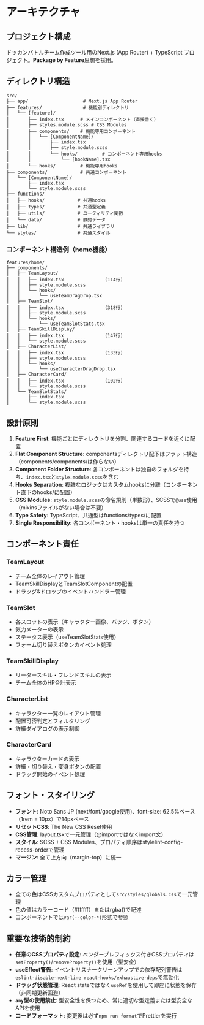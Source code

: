 # アーキテクチャ

## プロジェクト構成

ドッカンバトルチーム作成ツール用のNext.js (App Router) + TypeScript プロジェクト。**Package by Feature**思想を採用。

## ディレクトリ構造

```
src/
├── app/                    # Next.js App Router
├── features/               # 機能別ディレクトリ
│   └── [feature]/
│       ├── index.tsx      # メインコンポーネント（直接書く）
│       ├── styles.module.scss # CSS Modules
│       ├── components/    # 機能専用コンポーネント
│       │   └── [ComponentName]/
│       │       ├── index.tsx
│       │       ├── style.module.scss
│       │       └── hooks/         # コンポーネント専用hooks
│       │           └── [hookName].tsx
│       └── hooks/         # 機能専用hooks
├── components/            # 共通コンポーネント
│   └── [ComponentName]/
│       ├── index.tsx
│       └── style.module.scss
├── functions/
│   ├── hooks/            # 共通hooks
│   ├── types/            # 共通型定義
│   ├── utils/            # ユーティリティ関数
│   └── data/             # 静的データ
├── lib/                  # 共通ライブラリ
└── styles/               # 共通スタイル
```

### コンポーネント構造例（home機能）

```
features/home/
├── components/
│   ├── TeamLayout/
│   │   ├── index.tsx               (114行)
│   │   ├── style.module.scss
│   │   └── hooks/
│   │       └── useTeamDragDrop.tsx
│   ├── TeamSlot/
│   │   ├── index.tsx               (318行)
│   │   ├── style.module.scss
│   │   └── hooks/
│   │       └── useTeamSlotStats.tsx
│   ├── TeamSkillDisplay/
│   │   ├── index.tsx               (147行)
│   │   └── style.module.scss
│   ├── CharacterList/
│   │   ├── index.tsx               (133行)
│   │   ├── style.module.scss
│   │   └── hooks/
│   │       └── useCharacterDragDrop.tsx
│   ├── CharacterCard/
│   │   ├── index.tsx               (102行)
│   │   └── style.module.scss
│   └── TeamSlotStats/
│       ├── index.tsx
│       └── style.module.scss
```

## 設計原則

1. **Feature First**: 機能ごとにディレクトリを分割、関連するコードを近くに配置
2. **Flat Component Structure**: componentsディレクトリ配下はフラット構造（components/components/は作らない）
3. **Component Folder Structure**: 各コンポーネントは独自のフォルダを持ち、`index.tsx`と`style.module.scss`を含む
4. **Hooks Separation**: 複雑なロジックはカスタムhooksに分離（コンポーネント直下のhooks/に配置）
5. **CSS Modules**: `style.module.scss`の命名規則（単数形）、SCSSで`@use`使用（mixinsファイルがない場合は不要）
6. **Type Safety**: TypeScript、共通型はfunctions/types/に配置
7. **Single Responsibility**: 各コンポーネント・hooksは単一の責任を持つ

## コンポーネント責任

### TeamLayout

- チーム全体のレイアウト管理
- TeamSkillDisplayとTeamSlotComponentの配置
- ドラッグ&ドロップのイベントハンドラー管理

### TeamSlot

- 各スロットの表示（キャラクター画像、バッジ、ボタン）
- 気力メーターの表示
- ステータス表示（useTeamSlotStats使用）
- フォーム切り替えボタンのイベント処理

### TeamSkillDisplay

- リーダースキル・フレンドスキルの表示
- チーム全体のHP合計表示

### CharacterList

- キャラクター一覧のレイアウト管理
- 配置可否判定とフィルタリング
- 詳細ダイアログの表示制御

### CharacterCard

- キャラクターカードの表示
- 詳細・切り替え・変身ボタンの配置
- ドラッグ開始のイベント処理

## フォント・スタイリング

- **フォント**: Noto Sans JP (next/font/google使用)、font-size: 62.5%ベース（1rem = 10px）で14pxベース
- **リセットCSS**: The New CSS Reset使用
- **CSS管理**: layout.tsxで一元管理（@importではなくimport文）
- **スタイル**: SCSS + CSS Modules、プロパティ順序はstylelint-config-recess-orderで管理
- **マージン**: 全て上方向（margin-top）に統一

## カラー管理

- 全ての色はCSSカスタムプロパティとして`src/styles/globals.css`で一元管理
- 色の値はカラーコード（#ffffff）またはrgba()で記述
- コンポーネントでは`var(--color-*)`形式で参照

## 重要な技術的制約

- **任意のCSSプロパティ設定**: ベンダープレフィックス付きCSSプロパティは`setProperty()`/`removeProperty()`を使用（型安全）
- **useEffect警告**: イベントリスナークリーンアップでの依存配列警告は`eslint-disable-next-line react-hooks/exhaustive-deps`で無効化
- **ドラッグ状態管理**: React stateではなく`useRef`を使用して即座に状態を保存（非同期更新回避）
- **`any`型の使用禁止**: 型安全性を保つため、常に適切な型定義または型安全なAPIを使用
- **コードフォーマット**: 変更後は必ず`npm run format`でPrettierを実行
